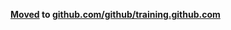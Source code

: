 **[Moved](https://github.com/github/training.github.com/pull/137) to [github.com/github/training.github.com](https://github.com/github/training.github.com/pull/137)**
